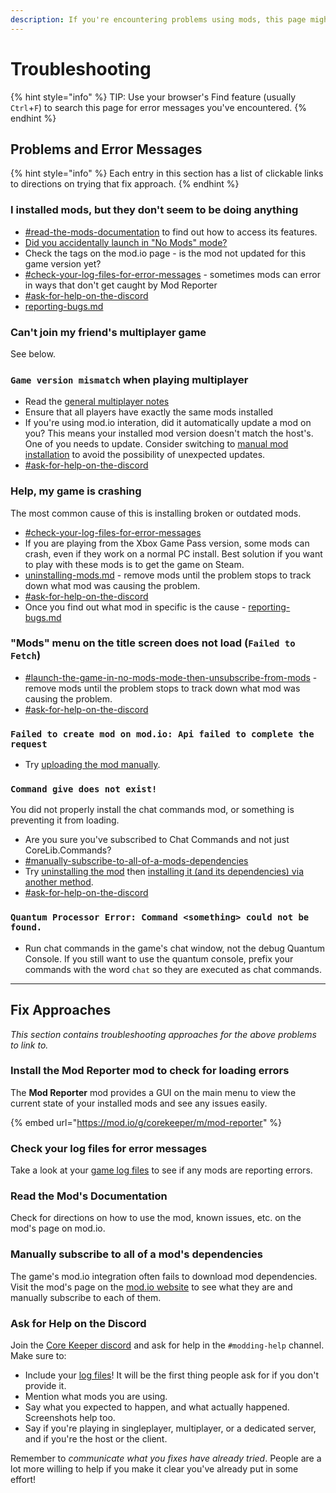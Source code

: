 ```yaml
---
description: If you're encountering problems using mods, this page might have the solution.
---
```


# Troubleshooting

{% hint style="info" %}
TIP: Use your browser's Find feature (usually `Ctrl`+`F`) to search this page for error messages you've encountered.&#x20;
{% endhint %}

## Problems and Error Messages

{% hint style="info" %}
Each entry in this section has a list of clickable links to directions on trying that fix approach.
{% endhint %}

### I installed mods, but they don't seem to be doing anything

* [#read-the-mods-documentation](troubleshooting.md#read-the-mods-documentation "mention") to find out how to access its features.
* [Did you accidentally launch in "No Mods" mode?](uninstalling-mods.md#launch-the-game-in-no-mods-mode-then-unsubscribe-from-mods)
* Check the tags on the mod.io page - is the mod not updated for this game version yet?
* [#check-your-log-files-for-error-messages](troubleshooting.md#check-your-log-files-for-error-messages "mention")  - sometimes mods can error in ways that don't get caught by Mod Reporter
* [#ask-for-help-on-the-discord](troubleshooting.md#ask-for-help-on-the-discord "mention")
* [reporting-bugs.md](reporting-bugs.md "mention")

### Can't join my friend's multiplayer game

See below.

### **`Game version mismatch` when playing multiplayer**

* Read the [general multiplayer notes](installing-mods/for-multiplayer.md)
* Ensure that all players have exactly the same mods installed
* If you're using mod.io interation, did it automatically update a mod on you? This means your installed mod version doesn't match the host's. One of you needs to update. Consider switching to [manual mod installation](installing-mods/on-game-clients.md#manual-file-management) to avoid the possibility of unexpected updates.
* [#ask-for-help-on-the-discord](troubleshooting.md#ask-for-help-on-the-discord "mention")

### Help, my game is crashing

The most common cause of this is installing broken or outdated mods.

* [#check-your-log-files-for-error-messages](troubleshooting.md#check-your-log-files-for-error-messages "mention")
* If you are playing from the Xbox Game Pass version, some mods can crash, even if they work on a normal PC install. Best solution if you want to play with these mods is to get the game on Steam.
* [uninstalling-mods.md](uninstalling-mods.md "mention")  - remove mods until the problem stops to track down what mod was causing the problem.
* [#ask-for-help-on-the-discord](troubleshooting.md#ask-for-help-on-the-discord "mention")
* Once you find out what mod in specific is the cause - [reporting-bugs.md](reporting-bugs.md "mention")

### "Mods" menu on the title screen does not load (`Failed to Fetch`)

* [#launch-the-game-in-no-mods-mode-then-unsubscribe-from-mods](uninstalling-mods.md#launch-the-game-in-no-mods-mode-then-unsubscribe-from-mods "mention")  - remove mods until the problem stops to track down what mod was causing the problem.
* [#ask-for-help-on-the-discord](troubleshooting.md#ask-for-help-on-the-discord "mention")

### `Failed to create mod on mod.io: Api failed to complete the request`

* Try [uploading the mod manually](../creating-mods/releasing-mods/mod-files-upload.md).

### `Command give does not exist!`

You did not properly install the chat commands mod, or something is preventing it from loading.

* Are you sure you've subscribed to Chat Commands and not just CoreLib.Commands?
* [#manually-subscribe-to-all-of-a-mods-dependencies](troubleshooting.md#manually-subscribe-to-all-of-a-mods-dependencies "mention")
* Try [uninstalling the mod](uninstalling-mods.md) then [installing it (and its dependencies) via another method](installing-mods/).
* [#ask-for-help-on-the-discord](troubleshooting.md#ask-for-help-on-the-discord "mention")

### `Quantum Processor Error: Command <something> could not be found.`

* Run chat commands in the game's chat window, not the debug Quantum Console. If you still want to use the quantum console, prefix your commands with the word `chat` so they are executed as chat commands.

***

## Fix Approaches

_This section contains troubleshooting approaches for the above problems to link to._

### Install the Mod Reporter mod to check for loading errors

The **Mod Reporter** mod provides a GUI on the main menu to view the current state of your installed mods and see any issues easily.

{% embed url="https://mod.io/g/corekeeper/m/mod-reporter" %}

### Check your log files for error messages

Take a look at your [game log files](../concepts/important-folder-paths.md#log-files) to see if any mods are reporting errors.

### Read the Mod's Documentation

Check for directions on how to use the mod, known issues, etc. on the mod's page on mod.io.

### Manually subscribe to all of a mod's dependencies

The game's mod.io integration often fails to download mod dependencies. Visit the mod's page on the [mod.io website](https://mod.io/g/corekeeper/) to see what they are and manually subscribe to each of them.

### Ask for Help on the Discord

Join the [Core Keeper discord](https://discord.com/invite/corekeeper) and ask for help in the `#modding-help` channel. Make sure to:

* Include your [log files](../concepts/important-folder-paths.md#log-files)! It will be the first thing people ask for if you don't provide it.
* Mention what mods you are using.
* Say what you expected to happen, and what actually happened. Screenshots help too.
* Say if you're playing in singleplayer, multiplayer, or a dedicated server, and if you're the host or the client.

Remember to _communicate what you fixes have already tried_. People are a lot more willing to help if you make it clear you've already put in some effort!

